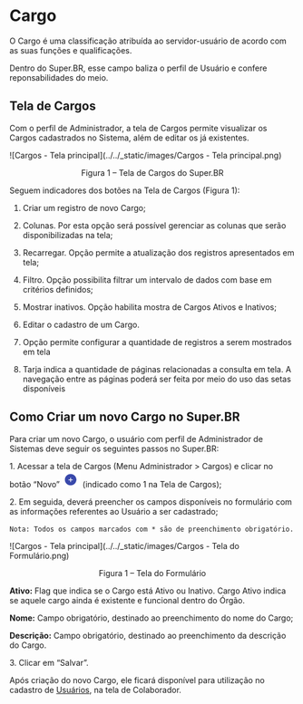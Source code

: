 # Cargo


O Cargo é uma classificação atribuída ao servidor-usuário de acordo com as suas funções e qualificações.

Dentro do Super.BR, esse campo baliza o perfil de Usuário e confere reponsabilidades do meio. 

## Tela de Cargos
Com o perfil de Administrador, a tela de Cargos permite visualizar os Cargos cadastrados no Sistema, além de editar os já existentes.

![Cargos - Tela principal](../../_static/images/Cargos - Tela principal.png)

<p style="text-align: center;"> Figura 1 – Tela de Cargos do Super.BR </p> 

Seguem indicadores dos botões na Tela de Cargos (Figura 1):

1)	Criar um registro de novo Cargo;

2)	Colunas. Por esta opção será possível gerenciar as colunas que serão disponibilizadas na tela;

3)	Recarregar. Opção permite a atualização dos registros apresentados em tela;

4)	Filtro. Opção possibilita filtrar um intervalo de dados com base em critérios definidos;

5)	Mostrar inativos. Opção habilita mostra de Cargos Ativos e Inativos;

6)	Editar o cadastro de um Cargo.

7)	Opção permite configurar a quantidade de registros a serem mostrados em tela

8)	Tarja indica a quantidade de páginas relacionadas a consulta em tela. A navegação entre as páginas poderá ser feita por meio do uso das setas disponíveis

## Como Criar um novo Cargo no Super.BR

Para criar um novo Cargo, o usuário com perfil de Administrador de Sistemas deve seguir os seguintes passos  no Super.BR: 

1\.	Acessar a tela de Cargos (Menu Administrador > Cargos) e clicar no botão “Novo”  <img src="../../_static/images/Botão de Inclusão (+).png" alt="Botão de Inclusão (+)" style="zoom: 50%;" /> (indicado como 1 na Tela de Cargos);

2\.	Em seguida, deverá preencher os campos disponíveis no formulário com as informações referentes ao Usuário a ser cadastrado;

```{note}
Nota: Todos os campos marcados com * são de preenchimento obrigatório.
```

![Cargos - Tela principal](../../_static/images/Cargos - Tela do Formulário.png)

<p style="text-align: center;"> Figura 1 – Tela do Formulário</p>



**Ativo:** Flag que indica se o Cargo está Ativo ou Inativo. Cargo Ativo indica se aquele cargo ainda é existente e funcional dentro do Órgão.

**Nome:** Campo obrigatório, destinado ao preenchimento do nome do Cargo;

**Descrição:** Campo obrigatório, destinado ao preenchimento da descrição do Cargo.

3\.	Clicar em “Salvar”.

Após criação do novo Cargo, ele ficará disponível para utilização no cadastro de [Usuários](configuraçao/Usuários.md), na tela de Colaborador. 
